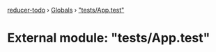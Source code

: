 [reducer-todo](../README.md) › [Globals](../globals.md) › ["tests/App.test"](_tests_app_test_.md)

# External module: "tests/App.test"


